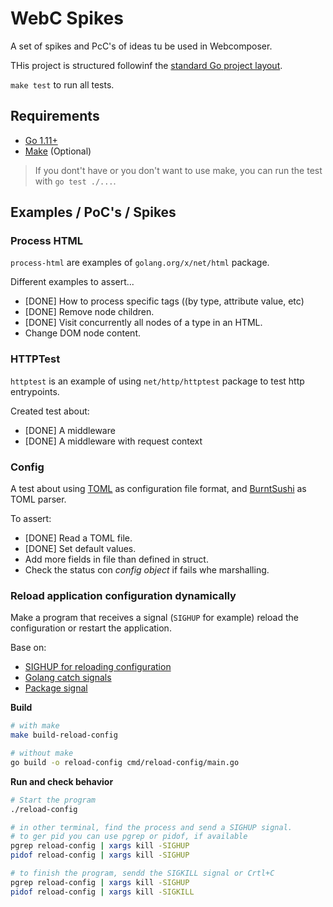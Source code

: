 # WebC Spikes

A set of spikes and PcC's of ideas tu be used in Webcomposer.

 THis project is structured followinf the [standard Go project layout](https://github.com/golang-standards/project-layout).

`make test` to run all tests.

## Requirements

- [Go 1.11+](https://golang.org/)
- [Make](https://www.gnu.org/software/make/) (Optional)

> If you dont't have or you don't want to use make, you can run the test with `go test ./...`.

## Examples / PoC's / Spikes

### Process HTML

`process-html` are examples of `golang.org/x/net/html` package.

Different examples to assert...

- [DONE] How to process specific tags ((by type, attribute value, etc)
- [DONE] Remove node children.
- [DONE] Visit concurrently all nodes of a type in an HTML.
- Change DOM node content.

### HTTPTest

`httptest` is an example of using `net/http/httptest` package to test http entrypoints.

Created test about:

- [DONE] A middleware
- [DONE] A middleware with request context

### Config

A test about using [TOML](https://github.com/toml-lang/toml) as configuration file format, and [BurntSushi](https://github.com/BurntSushi/toml) as TOML parser.

To assert:

- [DONE] Read a TOML file.
- [DONE] Set default values.
- Add more fields in file than defined in struct.
- Check the status con *config object* if fails whe marshalling.

### Reload application configuration dynamically

Make a program that receives a signal (`SIGHUP` for example) reload the configuration or restart the application.

Base on:

- [SIGHUP for reloading configuration](https://stackoverflow.com/questions/19052354/sighup-for-reloading-configuration#28327659)
- [Golang catch signals](https://stackoverflow.com/questions/18106749/golang-catch-signals)
- [Package signal](https://golang.org/pkg/os/signal/#pkg-index)

**Build**

```bash
# with make
make build-reload-config

# without make
go build -o reload-config cmd/reload-config/main.go
```

**Run and check behavior**

```bash
# Start the program
./reload-config

# in other terminal, find the process and send a SIGHUP signal.
# to ger pid you can use pgrep or pidof, if available
pgrep reload-config | xargs kill -SIGHUP
pidof reload-config | xargs kill -SIGHUP

# to finish the program, sendd the SIGKILL signal or Crtl+C
pgrep reload-config | xargs kill -SIGHUP
pidof reload-config | xargs kill -SIGKILL
```
